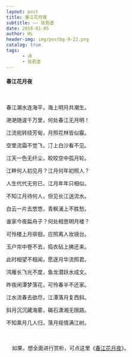 ```yaml
---
layout: post
title: 春江花月夜
subtitle: —— 张若虚
date: 2018-01-05
author: HL
header-img: img/postbg-9-22.png
catalog: true
tags:
      - 诗
      - 张若虚
---
```


<h4>春江花月夜</h4>
<br>

春江潮水连海平，海上明月共潮生。

滟滟随波千万里，何处春江无月明！
<br>

江流宛转绕芳甸，月照花林皆似霰。

空里流霜不觉飞，汀上白沙看不见。
<br>

江天一色无纤尘，皎皎空中孤月轮。

江畔何人初见月？江月何年初照人？
<br>

人生代代无穷已，江月年年只相似。

不知江月待何人，但见长江送流水。
<br>

白云一片去悠悠，青枫浦上不胜愁。

谁家今夜扁舟子？何处相思明月楼？
<br>

可怜楼上月徘徊，应照离人妆镜台。

玉户帘中卷不去，捣衣砧上拂还来。
<br>

此时相望不相闻，愿逐月华流照君。

鸿雁长飞光不度，鱼龙潜跃水成文。
<br>

昨夜闲潭梦落花，可怜春半不还家。

江水流春去欲尽，江潭落月复西斜。
<br>

斜月沉沉藏海雾，碣石潇湘无限路。

不知乘月几人归，落月摇情满江树。


<br>
<br>
&nbsp;&nbsp;&nbsp;&nbsp;如果，想全面进行赏析，可点这里《<a href="https://so.gushiwen.org/shiwenv_3aed26d1fa99.aspx" target="_blank">春江花月夜</a>》。